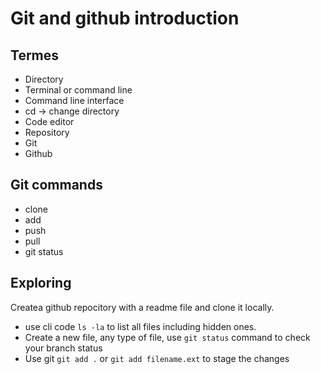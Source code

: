# Git and github introduction

## Termes

- Directory
- Terminal or command line
- Command line interface
- cd -> change directory
- Code editor
- Repository
- Git
- Github

## Git commands

- clone
- add
- push
- pull
- git status

## Exploring

Createa github repocitory with a readme file and clone it locally.

- use cli code `ls -la` to list all files including hidden ones.
- Create a new file, any type of file, use `git status` command to check your branch status
- Use git `git add .` or `git add filename.ext` to stage the changes

